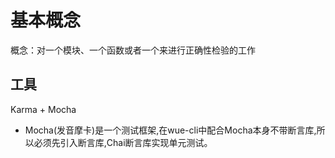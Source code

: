 # 基本概念

概念：对一个模块、一个函数或者一个来进行正确性检验的工作


## 工具

Karma + Mocha

- Mocha(发音摩卡)是一个测试框架,在wue-cli中配合Mocha本身不带断言库,所以必须先引入断言库,Chai断言库实现单元测试。